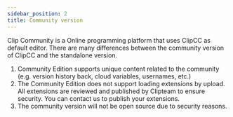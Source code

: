 ```yaml
---
sidebar_position: 2
title: Community version
---
```

Clip Community is a Online programming platform that uses ClipCC as default editor. There are many differences between the community version of ClipCC and the standalone version.
1. Community Edition supports unique content related to the community (e.g. version history back, cloud variables, usernames, etc.)
2. The Community Edition does not support loading extensions by upload. All extensions are reviewed and published by Clipteam to ensure security. You can contact us to publish your extensions.
3. The community version will not be open source due to security reasons.